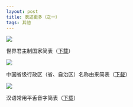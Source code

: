 ```yaml
---
layout: post
title: 表述更多（之一）
tags: 其他
---
```


![](http://image.cpxxpc.com/biaoshu4-1.jpg-700)

世界君主制国家简表（[下载](http://down.cpxxpc.com/junzhuzhi.doc)）

![](http://image.cpxxpc.com/biaoshu4-2.jpg-700)

中国省级行政区（省、自治区）名称由来简表（[下载](http://down.cpxxpc.com/xingzhengqu.doc)）

![](http://image.cpxxpc.com/biaoshu4-3.jpg-700)

汉语常用平舌音字简表（[下载](http://down.cpxxpc.com/pingsheyin.doc)）

